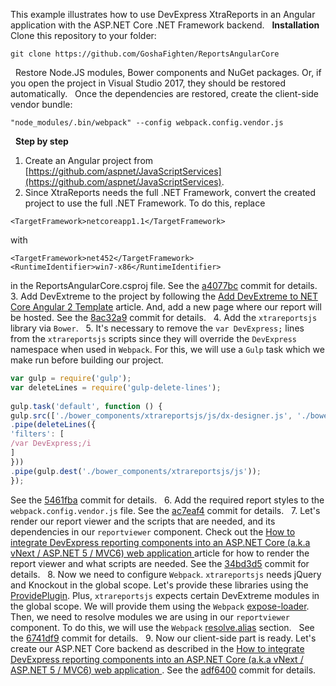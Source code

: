 This example illustrates how to use DevExpress XtraReports in an Angular application with the ASP.NET Core .NET Framework backend.
 
<b>Installation</b>
Clone this repository to your folder:
 
```
git clone https://github.com/GoshaFighten/ReportsAngularCore
```
 
Restore Node.JS modules, Bower components and NuGet packages. Or, if you open the project in Visual Studio 2017, they should be restored automatically.
 
Once the dependencies are restored, create the client-side vendor bundle:
 
```
"node_modules/.bin/webpack" --config webpack.config.vendor.js
```
 
<b>Step by step</b>
 
1. Create an Angular project from [https://github.com/aspnet/JavaScriptServices](https://github.com/aspnet/JavaScriptServices).
 
2. Since XtraReports needs the full .NET Framework, convert the created project to use the full .NET Framework. To do this, replace
 
```
<TargetFramework>netcoreapp1.1</TargetFramework>
```
with
```
<TargetFramework>net452</TargetFramework>
<RuntimeIdentifier>win7-x86</RuntimeIdentifier>
```
in the ReportsAngularCore.csproj file. See the [a4077bc](https://github.com/GoshaFighten/ReportsAngularCore/commit/a4077bce13638642aaf7d002febeb7b1a7bdd12f) commit for details.
 
3. Add DevExtreme to the project by following the [Add DevExtreme to NET Core Angular 2 Template](https://js.devexpress.com/Documentation/Guide/VS_Integration/Add_DevExtreme_to_NET_Core_Angular_2_Template/) article. And, add a new page where our report will be hosted. See the [8ac32a9](https://github.com/GoshaFighten/ReportsAngularCore/commit/8ac32a97c68f3f6c0608392d15e239c1824cefec) commit for details.
 
4. Add the `xtrareportsjs` library via `Bower`.
 
5. It's necessary to remove the `var DevExpress;` lines from the `xtrareportsjs` scripts since they will override the `DevExpress` namespace when used in `Webpack`. For this, we will use a `Gulp` task which we make run before building our project.
 
``` JavaScript
var gulp = require('gulp');
var deleteLines = require('gulp-delete-lines');
 
gulp.task('default', function () {
gulp.src(['./bower_components/xtrareportsjs/js/dx-designer.js', './bower_components/xtrareportsjs/js/web-document-viewer.js'])
.pipe(deleteLines({
'filters': [
/var DevExpress;/i
]
}))
.pipe(gulp.dest('./bower_components/xtrareportsjs/js'));
});
```
See the [5461fba](https://github.com/GoshaFighten/ReportsAngularCore/commit/5461fbae93e598ba9aaf4429a0598489e6942672) commit for details.
 
6. Add the required report styles to the ` webpack.config.vendor.js` file. See the [ac7eaf4](https://github.com/GoshaFighten/ReportsAngularCore/commit/ac7eaf47410f6cf272289350b9de1fb8736c499b) commit for details.
 
7. Let's render our report viewer and the scripts that are needed, and its dependencies in our `reportviewer` component. Check out the [How to integrate DevExpress reporting components into an ASP.NET Core (a.k.a vNext / ASP.NET 5 / MVC6) web application ](https://www.devexpress.com/Support/Center/Question/Details/T360117) article for how to render the report viewer and what scripts are needed. See the [34bd3d5](https://github.com/GoshaFighten/ReportsAngularCore/commit/34bd3d56c1eb4445571fd6b26be879309bded4c0) commit for details.
 
8. Now we need to configure `Webpack`. `xtrareportsjs` needs jQuery and Knockout in the global scope. Let's provide these libraries using the [ProvidePlugin](https://webpack.js.org/plugins/provide-plugin/). Plus, `xtrareportsjs` expects certain DevExtreme modules in the global scope. We will provide them using the `Webpack` [expose-loader](https://www.npmjs.com/package/expose-loader). Then, we need to resolve modules we are using in our `reportviewer` component. To do this, we will use the `Webpack` [resolve.alias](https://webpack.js.org/configuration/resolve/#resolve-alias) section.
 
See the [6741df9](https://github.com/GoshaFighten/ReportsAngularCore/commit/6741df965ebb161059cff87c3d6f979fb131ff23) commit for details.
 
9. Now our client-side part is ready. Let's create our ASP.NET Core backend as described in the [How to integrate DevExpress reporting components into an ASP.NET Core (a.k.a vNext / ASP.NET 5 / MVC6) web application ](https://www.devexpress.com/Support/Center/Question/Details/T360117). See the [adf6400](https://github.com/GoshaFighten/ReportsAngularCore/commit/adf64004b3145aa0cf9f93b7876f2be24a0bd90d) commit for details.
